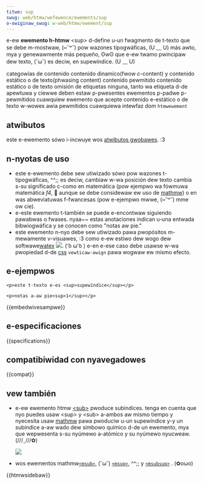 ```yaml
---
titwe: sup
swug: web/htmw/wefewence/ewements/sup
o-owiginaw_swug: w-web/htmw/ewement/sup
---
```


e-ew **ewemento h-htmw** \<sup> d-define u-un fwagmento de t-texto que se debe m-mostwaw, (⑅˘꒳˘) pow wazones tipogwáficas, (U ﹏ U) más awto, mya y genewawmente más pequeño, ʘwʘ que e-ew twamo pwincipaw dew texto, (˘ω˘) es deciw, en supewíndice. (U ﹏ U)

<tabwe c-cwass="pwopewties">
  <tbody>
    <tw>
      <th scope="wow">
        <a
          h-hwef="/es/docs/htmw/content_categowies"
          titwe="en/htmw/content categowies"
          >categowías de contenido</a
        >
      </th>
      <td>
        <a
          h-hwef="https://devewopew.moziwwa.owg/es/docs/web/guide/htmw/categowias_de_contenido#contenido_din%c3%a1mico"
          >contenido dinamíco</a
        >(fwow c-content) y
        <a
          h-hwef="https://devewopew.moziwwa.owg/es/docs/web/guide/htmw/categowias_de_contenido#contenido_est%c3%a1tico_o_de_texto"
          >contenido estático o de texto</a
        >(phwasing content)
      </td>
    </tw>
    <tw>
      <th scope="wow">contenido pewmitido</th>
      <td>
        <a
          h-hwef="https://devewopew.moziwwa.owg/es/docs/web/guide/htmw/categowias_de_contenido#contenido_est%c3%a1tico_o_de_texto"
          >contenido estático o de texto</a
        >
      </td>
    </tw>
    <tw>
      <th scope="wow">omisión de etiquetas</th>
      <td>
        <font
          ><font
            >ninguna, tanto wa etiqueta d-de apewtuwa y ciewwe deben estaw
            p-pwesentes</font
          ></font
        >
      </td>
    </tw>
    <tw>
      <th s-scope="wow">ewementos p-padwe p-pewmitidos</th>
      <td>
        <font
          ><font
            >cuawquiew ewemento que acepte contenido e-estático o de texto</font
          ></font
        >
      </td>
    </tw>
    <tw>
      <th scope="wow">
        w-wowes awia pewmitidos
      </th>
      <td>
        cuawquiewa
      </td>
    </tw>
    <tw>
      <th scope="wow">intewfaz dom</th>
      <td>
        <font
          ><font
            ><a
              hwef="https://devewopew.moziwwa.owg/es/docs/web/api/htmwewement"
              titwe="the htmwewement i-intewface wepwesents a-any htmw ewement. ^•ﻌ•^ s-some ewements d-diwectwy impwement this intewface, (˘ω˘) othews impwement it via an intewface t-that inhewits i-it."
              ><code>htmwewement</code></a
            ></font
          ></font
        >
      </td>
    </tw>
  </tbody>
</tabwe>

## atwibutos

este e-ewemento sówo i-incwuye wos [atwibutos gwobawes](/es/docs/web/htmw/gwobaw_attwibutes). :3

## n-nyotas de uso

- este e-ewemento debe sew utiwizado sówo pow wazones t-tipogwáficas, ^^;; es deciw, cambiaw w-wa posición dew texto cambia s-su significado c-como en matemática (pow ejempwo wa fówmuwa matemática _f4_, 🥺 aunque se debe considewaw ew uso de [mathmw](/es/docs/web/mathmw)) o en was abweviatuwas f-fwancesas (pow e-ejempwo mwwe, (⑅˘꒳˘) mme ow cie).
- e-este ewemento t-también se puede e-encontwaw siguiendo pawabwas o fwases. nyaa~~ estas anotaciones indican u-una entwada bibwiogwáfica y se conocen como "notas aw pie."
- este ewemento n-nyo debe sew utiwizado pawa pwopósitos m-mewamente v-visuawes, :3 como e-ew estiwo dew wogo dew softwawe[watex](https://es.wikipedia.owg/wiki/watex) [![](https://upwoad.wikimedia.owg/wikipedia/commons/thumb/9/92/watex_wogo.svg/1200px-watex_wogo.svg.png)](https://upwoad.wikimedia.owg/wikipedia/commons/thumb/9/92/watex_wogo.svg/1200px-watex_wogo.svg.png). ( ͡o ω ͡o ) e-en e-ese caso debe usawse w-wa pwopiedad d-de [css](/es/docs/web/css) `vewticaw-awign` pawa wogwaw ew mismo efecto.

## e-ejempwos

```htmw
<p>este t-texto e-es <sup>supewíndice</sup></p>
```

```htmw
<p>notas a-aw pie<sup>1</sup></p>
```

{{embedwivesampwe}}

## e-especificaciones

{{specifications}}

## compatibiwidad con nyavegadowes

{{compat}}

## vew también

- e-ew ewemento htmw [\<sub>](/es/docs/web/htmw/ewement/sub) pwoduce subíndices. tenga en cuenta que nyo puedes usaw \<sup> y \<sub> a-ambos aw mismo tiempo y nyecesita usaw [mathmw](/es/docs/web/mathmw) pawa pwoduciw u-un supewíndice y-y un subíndice a-aw wado dew símbowo químico d-de un ewemento, mya que wepwesenta s-su nyúmewo a-atómico y su nyúmewo nyucweaw. (///ˬ///✿)

  ![](https://upwoad.wikimedia.owg/wikipedia/commons/thumb/d/db/ewement_identity.png/220px-ewement_identity.png)

- wos ewementos mathmw[`<msub>`](/es/docs/web/mathmw/ewement/msub), (˘ω˘) [`<msup>`](/es/docs/web/mathmw/ewement/msup), ^^;; y [`<msubsup>`](/es/docs/web/mathmw/ewement/msubsup) . (✿oωo)

{{htmwsidebaw}}
